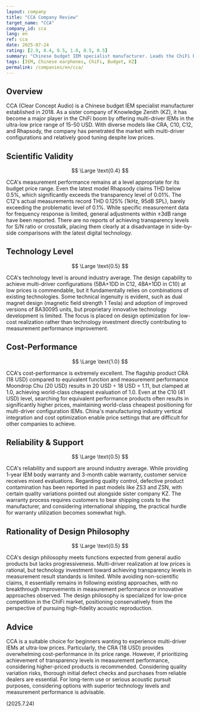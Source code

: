 ```yaml
---
layout: company
title: "CCA Company Review"
target_name: "CCA"
company_id: cca
lang: en
ref: cca
date: 2025-07-24
rating: [2.9, 0.4, 0.5, 1.0, 0.5, 0.5]
summary: "Chinese budget IEM specialist manufacturer. Leads the ChiFi boom alongside sister company KZ, but measurement performance remains budget-tier and far from transparency levels. Excellent cost-performance but challenges in technology level and scientific validity"
tags: [IEM, Chinese earphones, ChiFi, Budget, KZ]
permalink: /companies/en/cca/
---
```


## Overview

CCA (Clear Concept Audio) is a Chinese budget IEM specialist manufacturer established in 2018. As a sister company of Knowledge Zenith (KZ), it has become a major player in the ChiFi boom by offering multi-driver IEMs in the ultra-low price range of 15-50 USD. With diverse models like CRA, C10, C12, and Rhapsody, the company has penetrated the market with multi-driver configurations and relatively good tuning despite low prices.

## Scientific Validity

$$ \Large \text{0.4} $$

CCA's measurement performance remains at a level appropriate for its budget price range. Even the latest model Rhapsody claims THD below 0.5%, which significantly exceeds the transparency level of 0.01%. The C12's actual measurements record THD 0.125% (1kHz, 95dB SPL), barely exceeding the problematic level of 0.1%. While specific measurement data for frequency response is limited, general adjustments within ±3dB range have been reported. There are no reports of achieving transparency levels for S/N ratio or crosstalk, placing them clearly at a disadvantage in side-by-side comparisons with the latest digital technology.

## Technology Level

$$ \Large \text{0.5} $$

CCA's technology level is around industry average. The design capability to achieve multi-driver configurations (5BA+1DD in C12, 4BA+1DD in C10) at low prices is commendable, but it fundamentally relies on combinations of existing technologies. Some technical ingenuity is evident, such as dual magnet design (magnetic field strength 1 Tesla) and adoption of improved versions of BA30095 units, but proprietary innovative technology development is limited. The focus is placed on design optimization for low-cost realization rather than technology investment directly contributing to measurement performance improvement.

## Cost-Performance

$$ \Large \text{1.0} $$

CCA's cost-performance is extremely excellent. The flagship product CRA (18 USD) compared to equivalent function and measurement performance Moondrop Chu (20 USD) results in 20 USD ÷ 18 USD = 1.11, but clamped at 1.0, achieving world-class cheapest evaluation of 1.0. Even at the C10 (41 USD) level, searching for equivalent performance products often results in significantly higher prices, maintaining world-class cheapest positioning for multi-driver configuration IEMs. China's manufacturing industry vertical integration and cost optimization enable price settings that are difficult for other companies to achieve.

## Reliability & Support

$$ \Large \text{0.5} $$

CCA's reliability and support are around industry average. While providing 1-year IEM body warranty and 3-month cable warranty, customer service receives mixed evaluations. Regarding quality control, defective product contamination has been reported in past models like ZS3 and ZSN, with certain quality variations pointed out alongside sister company KZ. The warranty process requires customers to bear shipping costs to the manufacturer, and considering international shipping, the practical hurdle for warranty utilization becomes somewhat high.

## Rationality of Design Philosophy

$$ \Large \text{0.5} $$

CCA's design philosophy meets functions expected from general audio products but lacks progressiveness. Multi-driver realization at low prices is rational, but technology investment toward achieving transparency levels in measurement result standards is limited. While avoiding non-scientific claims, it essentially remains in following existing approaches, with no breakthrough improvements in measurement performance or innovative approaches observed. The design philosophy is specialized for low-price competition in the ChiFi market, positioning conservatively from the perspective of pursuing high-fidelity acoustic reproduction.

## Advice

CCA is a suitable choice for beginners wanting to experience multi-driver IEMs at ultra-low prices. Particularly, the CRA (18 USD) provides overwhelming cost-performance in its price range. However, if prioritizing achievement of transparency levels in measurement performance, considering higher-priced products is recommended. Considering quality variation risks, thorough initial defect checks and purchases from reliable dealers are essential. For long-term use or serious acoustic pursuit purposes, considering options with superior technology levels and measurement performance is advisable.

(2025.7.24)